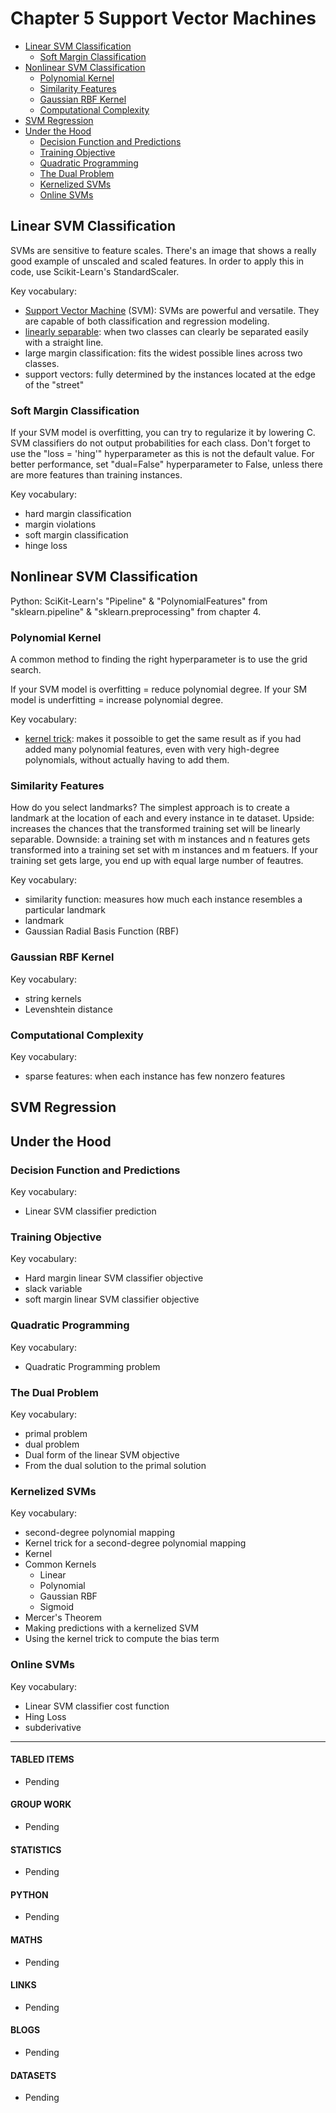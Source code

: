 # Chapter 5 Support Vector Machines

- [Linear SVM Classification](#linear-svm-classification)
  - [Soft Margin Classification](#soft-margin-classification)
- [Nonlinear SVM Classification](#nonlinear-svm-classification)
  - [Polynomial Kernel](#polynomial-kernel)
  - [Similarity Features](#similarity-features)
  - [Gaussian RBF Kernel](#gaussian-rbf-kernel)
  - [Computational Complexity](#computational-complexity)
- [SVM Regression](#svm-regression)
- [Under the Hood](#under-the-hood)
  - [Decision Function and Predictions](#decision-function-and-predictions)
  - [Training Objective](#training-objective)
  - [Quadratic Programming](#quadratic-programming)
  - [The Dual Problem](#the-dual-problem)
  - [Kernelized SVMs](#kernelized-svms)
  - [Online SVMs](#online-svms)

## Linear SVM Classification

SVMs are sensitive to feature scales. There's an image that shows a really good example of unscaled and scaled features. In order to apply this in code, use Scikit-Learn's StandardScaler. 

Key vocabulary: 
- [Support Vector Machine](https://en.wikipedia.org/wiki/Support-vector_machine) (SVM): SVMs are powerful and versatile. They are capable of both classification and regression modeling. 
- [linearly separable](https://en.wikipedia.org/wiki/Linear_separability#): when two classes can clearly be separated easily with a straight line. 
- large margin classification: fits the widest possible lines across two classes. 
- support vectors: fully determined by the instances located at the edge of the "street"

### Soft Margin Classification

If your SVM model is overfitting, you can try to regularize it by lowering C. SVM classifiers do not output probabilities for each class. Don't forget to use the "loss = 'hing'" hyperparameter as this is not the default value. For better performance, set "dual=False" hyperparameter to False, unless there are more features than training instances. 

Key vocabulary:
- hard margin classification
- margin violations
- soft margin classification
- hinge loss

## Nonlinear SVM Classification

Python: SciKit-Learn's "Pipeline" & "PolynomialFeatures" from "sklearn.pipeline" & "sklearn.preprocessing" from chapter 4. 

### Polynomial Kernel

A common method to finding the right hyperparameter is to use the grid search. 

If your SVM model is overfitting = reduce polynomial degree. If your SM model is underfitting = increase polynomial degree.

Key vocabulary:
- [kernel trick](https://en.wikipedia.org/wiki/Kernel_method): makes it possoible to get the same result as if you had added many polynomial features, even with very high-degree polynomials, without actually having to add them. 

### Similarity Features

How do you select landmarks? The simplest approach is to create a landmark at the location of each and every instance in te dataset. Upside: increases the chances that the transformed training set will be linearly separable. Downside: a training set with m instances and n features gets transformed into a training set set with m instances and m featuers. If your training set gets large, you end up with equal large number of feautres.

Key vocabulary:
- similarity function: measures how much each instance resembles a particular landmark
- landmark
- Gaussian Radial Basis Function (RBF)

### Gaussian RBF Kernel

Key vocabulary:
- string kernels
- Levenshtein distance

### Computational Complexity



Key vocabulary:
- sparse features: when each instance has few nonzero features

## SVM Regression

## Under the Hood

### Decision Function and Predictions

Key vocabulary:
- Linear SVM classifier prediction 

### Training Objective

Key vocabulary:
- Hard margin linear SVM classifier objective
- slack variable
- soft margin linear SVM classifier objective

### Quadratic Programming

Key vocabulary: 
- Quadratic Programming problem

### The Dual Problem

Key vocabulary:
- primal problem
- dual problem
- Dual form of the linear SVM objective
- From the dual solution to the primal solution

### Kernelized SVMs

Key vocabulary:
- second-degree polynomial mapping
- Kernel trick for a second-degree polynomial mapping
- Kernel
- Common Kernels
  - Linear
  - Polynomial
  - Gaussian RBF
  - Sigmoid
- Mercer's Theorem
- Making predictions with a kernelized SVM
- Using the kernel trick to compute the bias term

### Online SVMs

Key vocabulary: 
- Linear SVM classifier cost function
- Hing Loss
- subderivative

___

#### TABLED ITEMS
- Pending

#### GROUP WORK
- Pending

#### STATISTICS
- Pending

#### PYTHON
- Pending

#### MATHS
- Pending

#### LINKS
- Pending

#### BLOGS
- Pending

#### DATASETS
- Pending

